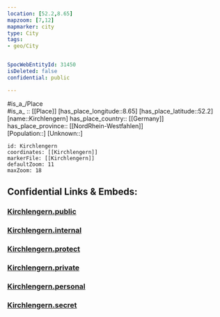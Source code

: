 ```yaml
---
location: [52.2,8.65] 
mapzoom: [7,12] 
mapmarker: city 
type: City
tags:
- geo/City


SpocWebEntityId: 31450
isDeleted: false
confidential: public

---
```

#is_a_/Place  
#is_a_ :: [[Place]] 
[has_place_longitude::8.65] 
[has_place_latitude::52.2] 
[name::Kirchlengern] 
has_place_country:: [[Germany]]  
has_place_province:: [[NordRhein-Westfahlen]]  
[Population::] 
[Unknown::] 


```leaflet
id: Kirchlengern
coordinates: [[Kirchlengern]] 
markerFile: [[Kirchlengern]] 
defaultZoom: 11 
maxZoom: 18
```


## Confidential Links & Embeds: 

### [Kirchlengern.public](/_public/\Earth\Continent\Europe\Europe~Central\Germany\Germany~West\Nordrhein-Westfalen\counties~NW\Herford\cities~HerfordKirchlengern.public.md) 

### [Kirchlengern.internal](/_internal/\Earth\Continent\Europe\Europe~Central\Germany\Germany~West\Nordrhein-Westfalen\counties~NW\Herford\cities~HerfordKirchlengern.internal.md) 

### [Kirchlengern.protect](/_protect/\Earth\Continent\Europe\Europe~Central\Germany\Germany~West\Nordrhein-Westfalen\counties~NW\Herford\cities~HerfordKirchlengern.protect.md) 

### [Kirchlengern.private](/_private/\Earth\Continent\Europe\Europe~Central\Germany\Germany~West\Nordrhein-Westfalen\counties~NW\Herford\cities~HerfordKirchlengern.private.md) 

### [Kirchlengern.personal](/_personal/\Earth\Continent\Europe\Europe~Central\Germany\Germany~West\Nordrhein-Westfalen\counties~NW\Herford\cities~HerfordKirchlengern.personal.md) 

### [Kirchlengern.secret](/_secret/\Earth\Continent\Europe\Europe~Central\Germany\Germany~West\Nordrhein-Westfalen\counties~NW\Herford\cities~HerfordKirchlengern.secret.md)

